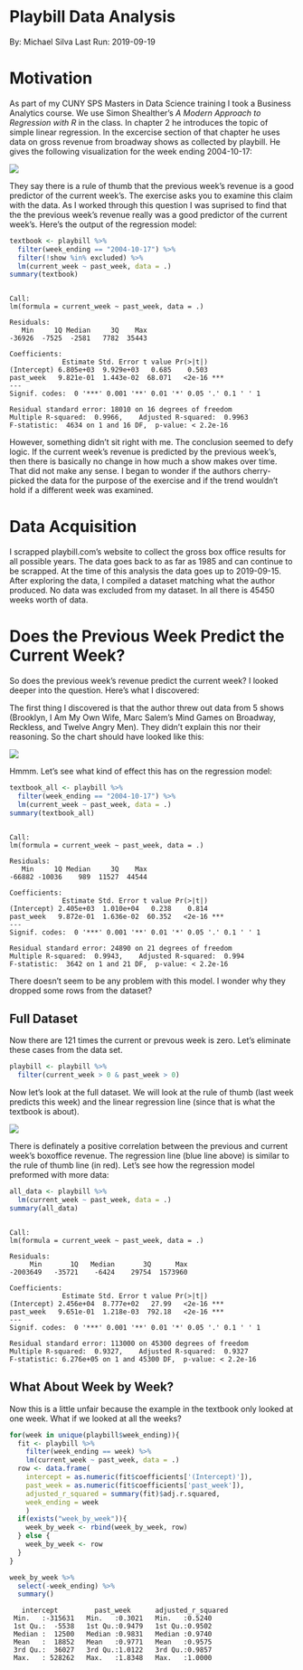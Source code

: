 Playbill Data Analysis
================
By: Michael Silva
Last Run: 2019-09-19

# Motivation

As part of my CUNY SPS Masters in Data Science training I took a
Business Analytics course. We use Simon Shealther’s *A Modern Approach
to Regression with R* in the class. In chapter 2 he introduces the topic
of simple linear regression. In the excercise section of that chapter he
uses data on gross revenue from broadway shows as collected by playbill.
He gives the following visualization for the week ending 2004-10-17:

![](README_files/figure-gfm/figure-1-1.png)<!-- -->

They say there is a rule of thumb that the previous week’s revenue is a
good predictor of the current week’s. The exercise asks you to examine
this claim with the data. As I worked through this question I was
suprised to find that the the previous week’s revenue really was a good
predictor of the current week’s. Here’s the output of the regression
model:

``` r
textbook <- playbill %>%
  filter(week_ending == "2004-10-17") %>%
  filter(!show %in% excluded) %>%
  lm(current_week ~ past_week, data = .)
summary(textbook)
```

``` 

Call:
lm(formula = current_week ~ past_week, data = .)

Residuals:
   Min     1Q Median     3Q    Max 
-36926  -7525  -2581   7782  35443 

Coefficients:
             Estimate Std. Error t value Pr(>|t|)    
(Intercept) 6.805e+03  9.929e+03   0.685    0.503    
past_week   9.821e-01  1.443e-02  68.071   <2e-16 ***
---
Signif. codes:  0 '***' 0.001 '**' 0.01 '*' 0.05 '.' 0.1 ' ' 1

Residual standard error: 18010 on 16 degrees of freedom
Multiple R-squared:  0.9966,    Adjusted R-squared:  0.9963 
F-statistic:  4634 on 1 and 16 DF,  p-value: < 2.2e-16
```

However, something didn’t sit right with me. The conclusion seemed to
defy logic. If the current week’s revenue is predicted by the previous
week’s, then there is basically no change in how much a show makes over
time. That did not make any sense. I began to wonder if the authors
cherry-picked the data for the purpose of the exercise and if the trend
wouldn’t hold if a different week was examined.

# Data Acquisition

I scrapped playbill.com’s website to collect the gross box office
results for all possible years. The data goes back to as far as 1985 and
can continue to be scrapped. At the time of this analysis the data goes
up to 2019-09-15. After exploring the data, I compiled a dataset
matching what the author produced. No data was excluded from my dataset.
In all there is 45450 weeks worth of data.

# Does the Previous Week Predict the Current Week?

So does the previous week’s revenue predict the current week? I looked
deeper into the question. Here’s what I discovered:

The first thing I discovered is that the author threw out data from 5
shows (Brooklyn, I Am My Own Wife, Marc Salem’s Mind Games on Broadway,
Reckless, and Twelve Angry Men). They didn’t explain this nor their
reasoning. So the chart should have looked like this:

![](README_files/figure-gfm/figure-2-1.png)<!-- -->

Hmmm. Let’s see what kind of effect this has on the regression model:

``` r
textbook_all <- playbill %>%
  filter(week_ending == "2004-10-17") %>%
  lm(current_week ~ past_week, data = .)
summary(textbook_all)
```

``` 

Call:
lm(formula = current_week ~ past_week, data = .)

Residuals:
   Min     1Q Median     3Q    Max 
-66882 -10036    989  11527  44544 

Coefficients:
             Estimate Std. Error t value Pr(>|t|)    
(Intercept) 2.405e+03  1.010e+04   0.238    0.814    
past_week   9.872e-01  1.636e-02  60.352   <2e-16 ***
---
Signif. codes:  0 '***' 0.001 '**' 0.01 '*' 0.05 '.' 0.1 ' ' 1

Residual standard error: 24890 on 21 degrees of freedom
Multiple R-squared:  0.9943,    Adjusted R-squared:  0.994 
F-statistic:  3642 on 1 and 21 DF,  p-value: < 2.2e-16
```

There doesn’t seem to be any problem with this model. I wonder why they
dropped some rows from the dataset?

## Full Dataset

Now there are 121 times the current or prevous week is zero. Let’s
eliminate these cases from the data set.

``` r
playbill <- playbill %>%
  filter(current_week > 0 & past_week > 0)
```

Now let’s look at the full dataset. We will look at the rule of thumb
(last week predicts this week) and the linear regression line (since
that is what the textbook is about).

![](README_files/figure-gfm/figure-3-1.png)<!-- -->

There is definately a positive correlation between the previous and
current week’s boxoffice revenue. The regression line (blue line above)
is similar to the rule of thumb line (in red). Let’s see how the
regression model preformed with more data:

``` r
all_data <- playbill %>%
  lm(current_week ~ past_week, data = .)
summary(all_data)
```

``` 

Call:
lm(formula = current_week ~ past_week, data = .)

Residuals:
     Min       1Q   Median       3Q      Max 
-2003649   -35721    -6424    29754  1573960 

Coefficients:
             Estimate Std. Error t value Pr(>|t|)    
(Intercept) 2.456e+04  8.777e+02   27.99   <2e-16 ***
past_week   9.651e-01  1.218e-03  792.18   <2e-16 ***
---
Signif. codes:  0 '***' 0.001 '**' 0.01 '*' 0.05 '.' 0.1 ' ' 1

Residual standard error: 113000 on 45300 degrees of freedom
Multiple R-squared:  0.9327,    Adjusted R-squared:  0.9327 
F-statistic: 6.276e+05 on 1 and 45300 DF,  p-value: < 2.2e-16
```

## What About Week by Week?

Now this is a little unfair because the example in the textbook only
looked at one week. What if we looked at all the weeks?

``` r
for(week in unique(playbill$week_ending)){
  fit <- playbill %>%
    filter(week_ending == week) %>%
    lm(current_week ~ past_week, data = .)
  row <- data.frame(
    intercept = as.numeric(fit$coefficients['(Intercept)']), 
    past_week = as.numeric(fit$coefficients['past_week']), 
    adjusted_r_squared = summary(fit)$adj.r.squared,
    week_ending = week
    )
  if(exists("week_by_week")){
    week_by_week <- rbind(week_by_week, row)
  } else {
    week_by_week <- row
  }
}

week_by_week %>%
  select(-week_ending) %>%
  summary()
```

``` 
   intercept         past_week      adjusted_r_squared
 Min.   :-315631   Min.   :0.3021   Min.   :0.5240    
 1st Qu.:  -5538   1st Qu.:0.9479   1st Qu.:0.9502    
 Median :  12500   Median :0.9831   Median :0.9740    
 Mean   :  18852   Mean   :0.9771   Mean   :0.9575    
 3rd Qu.:  36027   3rd Qu.:1.0122   3rd Qu.:0.9857    
 Max.   : 528262   Max.   :1.8348   Max.   :1.0000    
```
